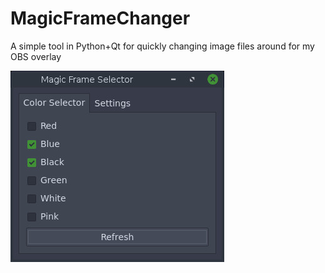 # MagicFrameChanger
A simple tool in Python+Qt for quickly changing image files around for my OBS overlay

![alt text](https://github.com/JeffHoogland/MagicFrameChanger/blob/master/screenshot.jpg?raw=true "Default UI") 
